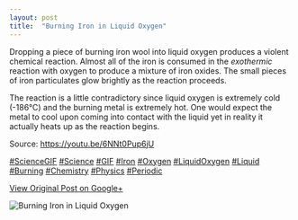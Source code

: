 ```yaml
---
layout: post
title:  "Burning Iron in Liquid Oxygen"
---
```


Dropping a piece of burning iron wool into liquid oxygen produces a violent
chemical reaction. Almost all of the iron is consumed in the _exothermic_
reaction with oxygen to produce a mixture of iron oxides. The small pieces of
iron particulates glow brightly as the reaction proceeds.  
  
The reaction is a little contradictory since liquid oxygen is extremely cold
(-186°C) and the burning metal is extremely hot. One would expect the metal to
cool upon coming into contact with the liquid yet in reality it actually heats
up as the reaction begins.  
  
Source: <https://youtu.be/6NNt0Pup6jU>  
  
[#ScienceGIF](https://plus.google.com/s/%23ScienceGIF/posts)
[#Science](https://plus.google.com/s/%23Science/posts)
[#GIF](https://plus.google.com/s/%23GIF/posts)
[#Iron](https://plus.google.com/s/%23Iron/posts)
[#Oxygen](https://plus.google.com/s/%23Oxygen/posts)
[#LiquidOxygen](https://plus.google.com/s/%23LiquidOxygen/posts)
[#Liquid](https://plus.google.com/s/%23Liquid/posts)
[#Burning](https://plus.google.com/s/%23Burning/posts)
[#Chemistry](https://plus.google.com/s/%23Chemistry/posts)
[#Physics](https://plus.google.com/s/%23Physics/posts)
[#Periodic](https://plus.google.com/s/%23Periodic/posts)

[View Original Post on Google+](https://plus.google.com/+ColinSullender/posts/U2HCuySQhQi)

![Burning Iron in Liquid Oxygen](/assets/img/2016-07-11-Burning-Iron-in-Liquid-Oxygen.gif)
